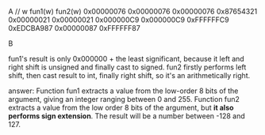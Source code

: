 A
//      w               fun1(w)             fun2(w) 
    0x00000076        0x00000076          0x00000076
    0x87654321        0x00000021          0x00000021
    0x000000C9        0x000000C9          0xFFFFFFC9
    0xEDCBA987        0x00000087          0xFFFFFF87

B

fun1's result is only 0x000000 + the least significant, because it left and right shift is unsigned and finally cast to signed.
fun2 firstly performs left shift, then cast result to int, finally right shift, so it's an arithmetically right.

answer:
Function fun1 extracts a value from the low-order 8 bits of the argument, giving an integer ranging between 0 and 255. 
Function fun2 extracts a value from the low order 8 bits of the argument, but **it also performs sign extension**. The result will be a number between -128 and 127.
